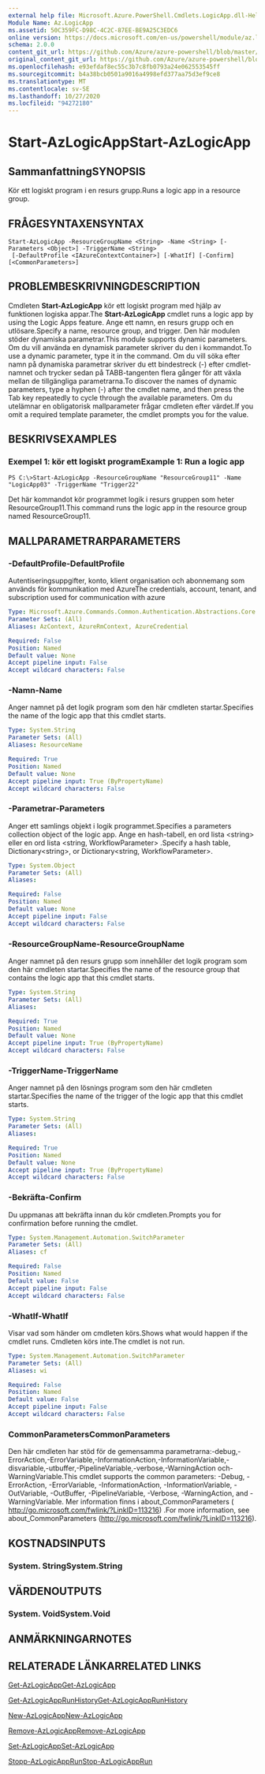 ```yaml
---
external help file: Microsoft.Azure.PowerShell.Cmdlets.LogicApp.dll-Help.xml
Module Name: Az.LogicApp
ms.assetid: 50C359FC-D98C-4C2C-87EE-BE9A25C3EDC6
online version: https://docs.microsoft.com/en-us/powershell/module/az.logicapp/start-azlogicapp
schema: 2.0.0
content_git_url: https://github.com/Azure/azure-powershell/blob/master/src/LogicApp/LogicApp/help/Start-AzLogicApp.md
original_content_git_url: https://github.com/Azure/azure-powershell/blob/master/src/LogicApp/LogicApp/help/Start-AzLogicApp.md
ms.openlocfilehash: e93efdaf8ec55c3b7c8fb0793a24e062553545ff
ms.sourcegitcommit: b4a38bcb0501a9016a4998efd377aa75d3ef9ce8
ms.translationtype: MT
ms.contentlocale: sv-SE
ms.lasthandoff: 10/27/2020
ms.locfileid: "94272180"
---
```

# <span data-ttu-id="b953e-101">Start-AzLogicApp</span><span class="sxs-lookup"><span data-stu-id="b953e-101">Start-AzLogicApp</span></span>

## <span data-ttu-id="b953e-102">Sammanfattning</span><span class="sxs-lookup"><span data-stu-id="b953e-102">SYNOPSIS</span></span>
<span data-ttu-id="b953e-103">Kör ett logiskt program i en resurs grupp.</span><span class="sxs-lookup"><span data-stu-id="b953e-103">Runs a logic app in a resource group.</span></span>

## <span data-ttu-id="b953e-104">FRÅGESYNTAXEN</span><span class="sxs-lookup"><span data-stu-id="b953e-104">SYNTAX</span></span>

```
Start-AzLogicApp -ResourceGroupName <String> -Name <String> [-Parameters <Object>] -TriggerName <String>
 [-DefaultProfile <IAzureContextContainer>] [-WhatIf] [-Confirm] [<CommonParameters>]
```

## <span data-ttu-id="b953e-105">PROBLEMBESKRIVNING</span><span class="sxs-lookup"><span data-stu-id="b953e-105">DESCRIPTION</span></span>
<span data-ttu-id="b953e-106">Cmdleten **Start-AzLogicApp** kör ett logiskt program med hjälp av funktionen logiska appar.</span><span class="sxs-lookup"><span data-stu-id="b953e-106">The **Start-AzLogicApp** cmdlet runs a logic app by using the Logic Apps feature.</span></span>
<span data-ttu-id="b953e-107">Ange ett namn, en resurs grupp och en utlösare.</span><span class="sxs-lookup"><span data-stu-id="b953e-107">Specify a name, resource group, and trigger.</span></span>
<span data-ttu-id="b953e-108">Den här modulen stöder dynamiska parametrar.</span><span class="sxs-lookup"><span data-stu-id="b953e-108">This module supports dynamic parameters.</span></span>
<span data-ttu-id="b953e-109">Om du vill använda en dynamisk parameter skriver du den i kommandot.</span><span class="sxs-lookup"><span data-stu-id="b953e-109">To use a dynamic parameter, type it in the command.</span></span>
<span data-ttu-id="b953e-110">Om du vill söka efter namn på dynamiska parametrar skriver du ett bindestreck (-) efter cmdlet-namnet och trycker sedan på TABB-tangenten flera gånger för att växla mellan de tillgängliga parametrarna.</span><span class="sxs-lookup"><span data-stu-id="b953e-110">To discover the names of dynamic parameters, type a hyphen (-) after the cmdlet name, and then press the Tab key repeatedly to cycle through the available parameters.</span></span>
<span data-ttu-id="b953e-111">Om du utelämnar en obligatorisk mallparameter frågar cmdleten efter värdet.</span><span class="sxs-lookup"><span data-stu-id="b953e-111">If you omit a required template parameter, the cmdlet prompts you for the value.</span></span>

## <span data-ttu-id="b953e-112">BESKRIVS</span><span class="sxs-lookup"><span data-stu-id="b953e-112">EXAMPLES</span></span>

### <span data-ttu-id="b953e-113">Exempel 1: kör ett logiskt program</span><span class="sxs-lookup"><span data-stu-id="b953e-113">Example 1: Run a logic app</span></span>
```
PS C:\>Start-AzLogicApp -ResourceGroupName "ResourceGroup11" -Name "LogicApp03" -TriggerName "Trigger22"
```

<span data-ttu-id="b953e-114">Det här kommandot kör programmet logik i resurs gruppen som heter ResourceGroup11.</span><span class="sxs-lookup"><span data-stu-id="b953e-114">This command runs the logic app in the resource group named ResourceGroup11.</span></span>

## <span data-ttu-id="b953e-115">MALLPARAMETRAR</span><span class="sxs-lookup"><span data-stu-id="b953e-115">PARAMETERS</span></span>

### <span data-ttu-id="b953e-116">-DefaultProfile</span><span class="sxs-lookup"><span data-stu-id="b953e-116">-DefaultProfile</span></span>
<span data-ttu-id="b953e-117">Autentiseringsuppgifter, konto, klient organisation och abonnemang som används för kommunikation med Azure</span><span class="sxs-lookup"><span data-stu-id="b953e-117">The credentials, account, tenant, and subscription used for communication with azure</span></span>

```yaml
Type: Microsoft.Azure.Commands.Common.Authentication.Abstractions.Core.IAzureContextContainer
Parameter Sets: (All)
Aliases: AzContext, AzureRmContext, AzureCredential

Required: False
Position: Named
Default value: None
Accept pipeline input: False
Accept wildcard characters: False
```

### <span data-ttu-id="b953e-118">-Namn</span><span class="sxs-lookup"><span data-stu-id="b953e-118">-Name</span></span>
<span data-ttu-id="b953e-119">Anger namnet på det logik program som den här cmdleten startar.</span><span class="sxs-lookup"><span data-stu-id="b953e-119">Specifies the name of the logic app that this cmdlet starts.</span></span>

```yaml
Type: System.String
Parameter Sets: (All)
Aliases: ResourceName

Required: True
Position: Named
Default value: None
Accept pipeline input: True (ByPropertyName)
Accept wildcard characters: False
```

### <span data-ttu-id="b953e-120">-Parametrar</span><span class="sxs-lookup"><span data-stu-id="b953e-120">-Parameters</span></span>
<span data-ttu-id="b953e-121">Anger ett samlings objekt i logik programmet.</span><span class="sxs-lookup"><span data-stu-id="b953e-121">Specifies a parameters collection object of the logic app.</span></span>
<span data-ttu-id="b953e-122">Ange en hash-tabell, en ord lista \<string\> eller en ord lista \<string, WorkflowParameter\> .</span><span class="sxs-lookup"><span data-stu-id="b953e-122">Specify a hash table, Dictionary\<string\>, or Dictionary\<string, WorkflowParameter\>.</span></span>

```yaml
Type: System.Object
Parameter Sets: (All)
Aliases:

Required: False
Position: Named
Default value: None
Accept pipeline input: False
Accept wildcard characters: False
```

### <span data-ttu-id="b953e-123">-ResourceGroupName</span><span class="sxs-lookup"><span data-stu-id="b953e-123">-ResourceGroupName</span></span>
<span data-ttu-id="b953e-124">Anger namnet på den resurs grupp som innehåller det logik program som den här cmdleten startar.</span><span class="sxs-lookup"><span data-stu-id="b953e-124">Specifies the name of the resource group that contains the logic app that this cmdlet starts.</span></span>

```yaml
Type: System.String
Parameter Sets: (All)
Aliases:

Required: True
Position: Named
Default value: None
Accept pipeline input: True (ByPropertyName)
Accept wildcard characters: False
```

### <span data-ttu-id="b953e-125">-TriggerName</span><span class="sxs-lookup"><span data-stu-id="b953e-125">-TriggerName</span></span>
<span data-ttu-id="b953e-126">Anger namnet på den lösnings program som den här cmdleten startar.</span><span class="sxs-lookup"><span data-stu-id="b953e-126">Specifies the name of the trigger of the logic app that this cmdlet starts.</span></span>

```yaml
Type: System.String
Parameter Sets: (All)
Aliases:

Required: True
Position: Named
Default value: None
Accept pipeline input: True (ByPropertyName)
Accept wildcard characters: False
```

### <span data-ttu-id="b953e-127">-Bekräfta</span><span class="sxs-lookup"><span data-stu-id="b953e-127">-Confirm</span></span>
<span data-ttu-id="b953e-128">Du uppmanas att bekräfta innan du kör cmdleten.</span><span class="sxs-lookup"><span data-stu-id="b953e-128">Prompts you for confirmation before running the cmdlet.</span></span>

```yaml
Type: System.Management.Automation.SwitchParameter
Parameter Sets: (All)
Aliases: cf

Required: False
Position: Named
Default value: False
Accept pipeline input: False
Accept wildcard characters: False
```

### <span data-ttu-id="b953e-129">-WhatIf</span><span class="sxs-lookup"><span data-stu-id="b953e-129">-WhatIf</span></span>
<span data-ttu-id="b953e-130">Visar vad som händer om cmdleten körs.</span><span class="sxs-lookup"><span data-stu-id="b953e-130">Shows what would happen if the cmdlet runs.</span></span>
<span data-ttu-id="b953e-131">Cmdleten körs inte.</span><span class="sxs-lookup"><span data-stu-id="b953e-131">The cmdlet is not run.</span></span>

```yaml
Type: System.Management.Automation.SwitchParameter
Parameter Sets: (All)
Aliases: wi

Required: False
Position: Named
Default value: False
Accept pipeline input: False
Accept wildcard characters: False
```

### <span data-ttu-id="b953e-132">CommonParameters</span><span class="sxs-lookup"><span data-stu-id="b953e-132">CommonParameters</span></span>
<span data-ttu-id="b953e-133">Den här cmdleten har stöd för de gemensamma parametrarna:-debug,-ErrorAction,-ErrorVariable,-InformationAction,-InformationVariable,-disvariable,-utbuffer,-PipelineVariable,-verbose,-WarningAction och-WarningVariable.</span><span class="sxs-lookup"><span data-stu-id="b953e-133">This cmdlet supports the common parameters: -Debug, -ErrorAction, -ErrorVariable, -InformationAction, -InformationVariable, -OutVariable, -OutBuffer, -PipelineVariable, -Verbose, -WarningAction, and -WarningVariable.</span></span> <span data-ttu-id="b953e-134">Mer information finns i about_CommonParameters ( http://go.microsoft.com/fwlink/?LinkID=113216) .</span><span class="sxs-lookup"><span data-stu-id="b953e-134">For more information, see about_CommonParameters (http://go.microsoft.com/fwlink/?LinkID=113216).</span></span>

## <span data-ttu-id="b953e-135">KOSTNADS</span><span class="sxs-lookup"><span data-stu-id="b953e-135">INPUTS</span></span>

### <span data-ttu-id="b953e-136">System. String</span><span class="sxs-lookup"><span data-stu-id="b953e-136">System.String</span></span>

## <span data-ttu-id="b953e-137">VÄRDEN</span><span class="sxs-lookup"><span data-stu-id="b953e-137">OUTPUTS</span></span>

### <span data-ttu-id="b953e-138">System. Void</span><span class="sxs-lookup"><span data-stu-id="b953e-138">System.Void</span></span>

## <span data-ttu-id="b953e-139">ANMÄRKNINGAR</span><span class="sxs-lookup"><span data-stu-id="b953e-139">NOTES</span></span>

## <span data-ttu-id="b953e-140">RELATERADE LÄNKAR</span><span class="sxs-lookup"><span data-stu-id="b953e-140">RELATED LINKS</span></span>

[<span data-ttu-id="b953e-141">Get-AzLogicApp</span><span class="sxs-lookup"><span data-stu-id="b953e-141">Get-AzLogicApp</span></span>](./Get-AzLogicApp.md)

[<span data-ttu-id="b953e-142">Get-AzLogicAppRunHistory</span><span class="sxs-lookup"><span data-stu-id="b953e-142">Get-AzLogicAppRunHistory</span></span>](./Get-AzLogicAppRunHistory.md)

[<span data-ttu-id="b953e-143">New-AzLogicApp</span><span class="sxs-lookup"><span data-stu-id="b953e-143">New-AzLogicApp</span></span>](./New-AzLogicApp.md)

[<span data-ttu-id="b953e-144">Remove-AzLogicApp</span><span class="sxs-lookup"><span data-stu-id="b953e-144">Remove-AzLogicApp</span></span>](./Remove-AzLogicApp.md)

[<span data-ttu-id="b953e-145">Set-AzLogicApp</span><span class="sxs-lookup"><span data-stu-id="b953e-145">Set-AzLogicApp</span></span>](./Set-AzLogicApp.md)

[<span data-ttu-id="b953e-146">Stopp-AzLogicAppRun</span><span class="sxs-lookup"><span data-stu-id="b953e-146">Stop-AzLogicAppRun</span></span>](./Stop-AzLogicAppRun.md)


